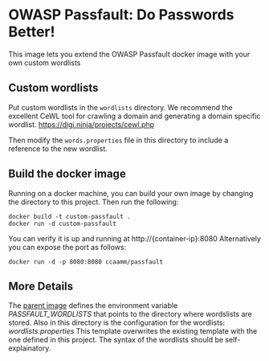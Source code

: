 # OWASP Passfault: Do Passwords Better!

This image lets you extend the OWASP Passfault docker image with your own custom wordlists

## Custom wordlists
Put custom wordlists in the `wordlists` directory.  We recommend the excellent CeWL tool for crawling a domain and generating a domain specific wordlist. https://digi.ninja/projects/cewl.php

Then modify the `words.properties` file in this directory to include a reference to the new wordlist.  

## Build the docker image
Running on a docker machine, you can build your own image by changing the directory to this project.  Then run the following:
```
docker build -t custom-passfault .
docker run -d custom-passfault
```

You can verify it is up and running at http://{container-ip}:8080
Alternatively you can expose the port as follows:

`docker run -d -p 8080:8080 ccaamm/passfault`

## More Details
The [parent image](https://github.com/c-a-m/passfault-docker) defines the environment variable *PASSFAULT_WORDLISTS* that points to the directory where wordslists are stored.  Also in this directory is the configuration for the wordlists: _wordlists.properties_
This template overwrites the existing template with the one defined in this project.  The syntax of the wordlists should be self-explainatory.
